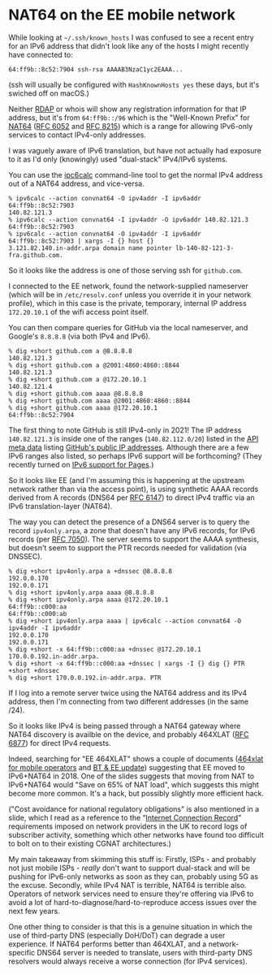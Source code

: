 # NAT64 on the EE mobile network

While looking at `~/.ssh/known_hosts` I was confused to see a recent entry for an IPv6 address that didn't look like any of the hosts I might recently have connected to:

```
64:ff9b::8c52:7904 ssh-rsa AAAAB3NzaC1yc2EAAA...
```

(ssh will usually be configured with `HashKnownHosts yes` these days, but it's swiched off on macOS.)

Neither [RDAP](https://client.rdap.org) or whois will show any registration information for that IP address, but it's from `64:ff9b::/96` which is the "Well-Known Prefix" for [NAT64](https://en.wikipedia.org/wiki/NAT64) ([RFC 6052](https://datatracker.ietf.org/doc/html/rfc6052) and [RFC 8215](https://datatracker.ietf.org/doc/html/rfc8215)) which is a range for allowing IPv6-only services to contact IPv4-only addresses.

I was vaguely aware of IPv6 translation, but have not actually had exposure to it as I'd only (knowingly) used "dual-stack" IPv4/IPv6 systems.

You can use the [ipc6calc](https://github.com/pbiering/ipv6calc) command-line tool to get the normal IPv4 address out of a NAT64 address, and vice-versa.

```console
% ipv6calc --action convnat64 -O ipv4addr -I ipv6addr 64:ff9b::8c52:7903
140.82.121.3
% ipv6calc --action convnat64 -I ipv4addr -O ipv6addr 140.82.121.3
64:ff9b::8c52:7903
% ipv6calc --action convnat64 -O ipv4addr -I ipv6addr 64:ff9b::8c52:7903 | xargs -I {} host {}
3.121.82.140.in-addr.arpa domain name pointer lb-140-82-121-3-fra.github.com.
```

So it looks like the address is one of those serving ssh for `github.com`.

I connected to the EE network, found the network-supplied nameserver (which will be in `/etc/resolv.conf` unless you override it in your network profile), which in this case is the private, temporary, internal IP address `172.20.10.1` of the wifi access point itself.

You can then compare queries for GitHub via the local nameserver, and Google's `8.8.8.8` (via both IPv4 and IPv6).

```console
% dig +short github.com a @8.8.8.8 
140.82.121.3
% dig +short github.com a @2001:4860:4860::8844
140.82.121.3
% dig +short github.com a @172.20.10.1
140.82.121.4
% dig +short github.com aaaa @8.8.8.8
% dig +short github.com aaaa @2001:4860:4860::8844
% dig +short github.com aaaa @172.20.10.1
64:ff9b::8c52:7904
```

The first thing to note GitHub is still IPv4-only in 2021! The IP address `140.82.121.3` is inside one of the ranges (`140.82.112.0/20`) listed in the [API meta data](https://api.github.com/meta) listing [GitHub's public IP addresses](https://docs.github.com/en/authentication/keeping-your-account-and-data-secure/about-githubs-ip-addresses).  Although there are a few IPv6 ranges also listed, so perhaps IPv6 support will be forthcoming? (They recently turned on [IPv6 support for Pages](https://github.blog/changelog/2021-09-30-enabling-ipv6-support-for-github-pages/).)

So it looks like EE (and I'm assuming this is happening at the upstream network rather than via the access point),
is using synthetic AAAA records derived from A records (DNS64 per [RFC 6147](https://datatracker.ietf.org/doc/html/rfc6147)) to direct IPv4 traffic via an IPv6 translation-layer (NAT64).

The way you can detect the presence of a DNS64 server is to query the record `ipv4only.arpa`, a zone that doesn't have any IPv6 records, for IPv6 records (per [RFC 7050](https://datatracker.ietf.org/doc/html/rfc7050)). The server seems to support the AAAA synthesis, but doesn't seem to support the PTR records needed for validation (via DNSSEC).

```console
% dig +short ipv4only.arpa a +dnssec @8.8.8.8
192.0.0.170
192.0.0.171
% dig +short ipv4only.arpa aaaa @8.8.8.8
% dig +short ipv4only.arpa aaaa @172.20.10.1
64:ff9b::c000:aa
64:ff9b::c000:ab
% dig +short ipv4only.arpa aaaa | ipv6calc --action convnat64 -O ipv4addr -I ipv6addr
192.0.0.170
192.0.0.171
% dig +short -x 64:ff9b::c000:aa +dnssec @172.20.10.1
170.0.0.192.in-addr.arpa.
% dig +short -x 64:ff9b::c000:aa +dnssec | xargs -I {} dig {} PTR +short +dnssec
% dig +short 170.0.0.192.in-addr.arpa. PTR
```

If I log into a remote server twice using the NAT64 address and its IPv4 address, then I'm connecting from two different addresses (in the same /24).

So it looks like IPv4 is being passed through a NAT64 gateway where NAT64 discovery is availble on the device, and probably 464XLAT ([RFC 6877](https://datatracker.ietf.org/doc/html/rfc6877)) for direct IPv4 requests.

Indeed, searching for "EE 464XLAT" shows a couple of documents ([464xlat for mobile operators](https://www.ipv6.org.uk/wp-content/uploads/2018/11/Nick-Heatley_BT_EE_464xlat_UKv6Council_20180925.pdf) and [BT & EE update](https://www.ipv6.org.uk/wp-content/uploads/2018/11/Nick-Heatley_BT_EE_Update_UKv6Council_201801207.pdf)) suggesting that EE moved to IPv6+NAT64 in 2018.
One of the slides suggests that moving from NAT to IPv6+NAT64 would "Save on 65% of NAT load", which suggests this might become more common. It's a hack, but possibly slightly more efficient hack.

("Cost avoidance for national regulatory obligations" is also mentioned in a slide, which I read as a reference to the “[Internet Connection Record](https://en.wikipedia.org/wiki/Investigatory_Powers_Act_2016)” requirements imposed on network providers in the UK to record logs of subscriber activity, something which other networks have found too difficult to bolt on to their existing CGNAT architectures.)

My main takeaway from skimming this stuff is: Firstly, ISPs - and probably not just mobile ISPs - *really* don't want to support dual-stack and will be pushing for IPv6-only networks as soon as they can, probably using 5G as the excuse. Secondly, while IPv4 NAT is terrible, NAT64 is terrible also. Operators of network services need to ensure they're offering via IPv6 to avoid a lot of hard-to-diagnose/hard-to-reproduce access issues over the next few years.

One other thing to consider is that this is a genuine situation in which the use of third-party DNS (especially DoH/DoT) can degrade a user experience. If NAT64 performs better than 464XLAT, and a network-specific DNS64 server is needed to translate, users with third-party DNS resolvers would always receive a worse connection (for IPv4 services).
